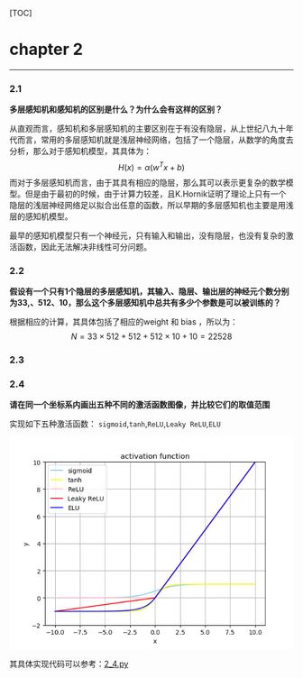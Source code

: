 [TOC]

# chapter 2

---

### 2.1

**多层感知机和感知机的区别是什么？为什么会有这样的区别？**

从直观而言，感知机和多层感知机的主要区别在于有没有隐层，从上世纪八九十年代而言，常用的多层感知机就是浅层神经网络，包括了一个隐层，从数学的角度去分析，那么对于感知机模型，其具体为：
$$
H(x) = \alpha(w^Tx + b) 
$$
而对于多层感知机而言，由于其具有相应的隐层，那么其可以表示更复杂的数学模型。但是由于最初的时候，由于计算力较差，且K.Hornik证明了理论上只有一个隐层的浅层神经网络足以拟合出任意的函数，所以早期的多层感知机也主要是用浅层的感知机模型。 

最早的感知机模型只有一个神经元，只有输入和输出，没有隐层，也没有复杂的激活函数，因此无法解决非线性可分问题。 

### 2.2

**假设有一个只有1个隐层的多层感知机，其输入、隐层、输出层的神经元个数分别为33,、512、10，那么这个多层感知机中总共有多少个参数是可以被训练的？**

根据相应的计算，其具体包括了相应的weight 和 bias ，所以为：
$$
N = 33\times512 + 512 + 512\times 10 + 10 = 22528
$$

### 2.3

### 2.4

**请在同一个坐标系内画出五种不同的激活函数图像，并比较它们的取值范围**

实现如下五种激活函数： `sigmoid`,`tanh`,`ReLU`,`Leaky ReLU`,`ELU`

![](pic/2_4.png)

其具体实现代码可以参考：[2_4.py](2_4.py)

